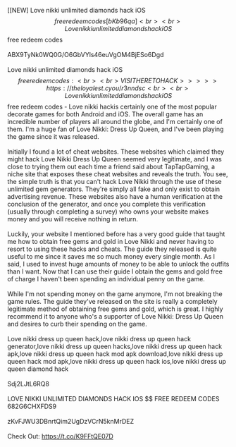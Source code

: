 [[NEW] Love nikki unlimited diamonds hack iOS $$ free redeem codes [ bKb96qa]
<br>
<br>Love nikki unlimited diamonds hack iOS $$ free redeem codes
<br>
<br>ABX9TyNk0WQ0G/O6GbVYls46euVgOM4BjESo6Dgd
<br>
<br>Love nikki unlimited diamonds hack iOS $$ free redeem codes:
<br>
<br>VISIT HERE TO HACK >>>>> https://theloyalest.cyou/r3nndsc
<br>
<br>Love nikki unlimited diamonds hack iOS $$ free redeem codes - Love nikki hackis certainly one of the most popular decorate games for both Android and iOS. The overall game has an incredible number of players all around the globe, and I'm certainly one of them. I'm a huge fan of Love Nikki: Dress Up Queen, and I've been playing the game since it was released. 
<br>
<br>Initially I found a lot of cheat websites. These websites which claimed they might hack Love Nikki Dress Up Queen seemed very legitimate, and I was close to trying them out each time a friend said about TapTapGaming, a niche site that exposes these cheat websites and reveals the truth. You see, the simple truth is that you can't hack Love Nikki through the use of these unlimited gem generators. They're simply all fake and only exist to obtain advertising revenue. These websites also have a human verification at the conclusion of the generator, and once you complete this verification (usually through completing a survey) who owns your website makes money and you will receive nothing in return. 
<br>
<br>Luckily, your website I mentioned before has a very good guide that taught me how to obtain free gems and gold in Love Nikki and never having to resort to using these hacks and cheats. The guide they released is quite useful to me since it saves me so much money every single month. As I said, I used to invest huge amounts of money to be able to unlock the outfits than I want. Now that I can use their guide I obtain the gems and gold free of charge I haven't been spending an individual penny on the game. 
<br>
<br>While I'm not spending money on the game anymore, I'm not breaking the game rules. The guide they've released on the site is really a completely legitimate method of obtaining free gems and gold, which is great. I highly recommend it to anyone who's a supporter of Love Nikki: Dress Up Queen and desires to curb their spending on the game. 
<br>
<br>Love nikki dress up queen hack,love nikki dress up queen hack generator,love nikki dress up queen hacks,love nikki dress up queen hack apk,love nikki dress up queen hack mod apk download,love nikki dress up queen hack mod apk,love nikki dress up queen hack ios,love nikki dress up queen diamond hack
<br>
<br>Sdj2LJtL6RQ8
<br>
<br>LOVE NIKKI UNLIMITED DIAMONDS HACK IOS $$ FREE REDEEM CODES 682G6CHXFDS9
<br>
<br>zKvFJWU3DBnrtQim2UgDzVCrN5knMrDEZ
<br>
<br>Check Out: https://t.co/K9FFtQE07D
<br>
